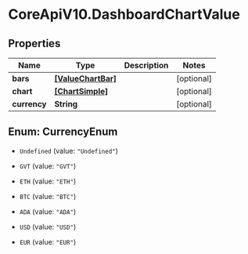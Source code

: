 # CoreApiV10.DashboardChartValue

## Properties
Name | Type | Description | Notes
------------ | ------------- | ------------- | -------------
**bars** | [**[ValueChartBar]**](ValueChartBar.md) |  | [optional] 
**chart** | [**[ChartSimple]**](ChartSimple.md) |  | [optional] 
**currency** | **String** |  | [optional] 


<a name="CurrencyEnum"></a>
## Enum: CurrencyEnum


* `Undefined` (value: `"Undefined"`)

* `GVT` (value: `"GVT"`)

* `ETH` (value: `"ETH"`)

* `BTC` (value: `"BTC"`)

* `ADA` (value: `"ADA"`)

* `USD` (value: `"USD"`)

* `EUR` (value: `"EUR"`)




